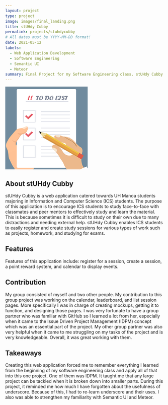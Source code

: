 ```yaml
---
layout: project
type: project
image: images/final_landing.png
title: stUHdy Cubby
permalink: projects/stuhdycubby
# All dates must be YYYY-MM-DD format!
date: 2021-05-12
labels:
  - Web Application Development
  - Software Engineering
  - Semantic UI
  - Meteor
summary: Final Project for my Software Engineering class. stUHdy Cubby is a web application to encourage ICS students to study with their classmates and peer mentors
---
```


<img class="ui medium right floated rounded image" src="../images/todo.png">

## About stUHdy Cubby
stUHdy Cubby is a web application catered towards UH Manoa students majoring in Information and Computer Science (ICS) students. The purpose of this application is to encourage ICS students to study face-to-face with classmates and peer mentors to effectively study and learn the material. This is because sometimes it is difficult to study on their own due to many distractions and needing external help. stUHdy Cubby enables ICS students to easily register and create study sessions for various types of work such as projects, homework, and studying for exams. 

## Features
Features of this application include: register for a session, create a session, a point reward system, and calendar to display events.

## Contribution
My group consisted of myself and two other people. My contribution to this group project was working on the calendar, leaderboard, and list session pages. More specifically I was in charge of creating mockups, getting it to function, and designing those pages. I was very fortunate to have a group partner who was familiar with GitHub so I learned a lot from her, especially when it came to the Issue Driven Project Management (IDPM) concept which was an essential part of the project. My other group partner was also very helpful when it came to me struggling on my tasks of the project and is very knowledgeable. Overall, it was great working with them.

## Takeaways
Creating this web application forced me to remember everything I learned from the beginning of my software engineering class and apply all of that into this one project. One of them was IDPM. It taught me that any large project can be tackled when it is broken down into smaller parts. During this project, it reminded me how much I have forgotten about the usefulness of underscore. Because of this, I had to re-learn underscore and their uses. I also was able to strengthen my familiarity with Semantic UI and Meteor. 
